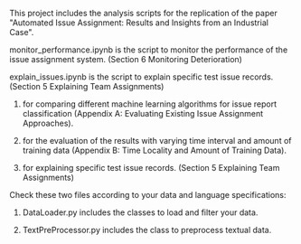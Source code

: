 This project includes the analysis scripts for the replication of the paper "Automated Issue Assignment: Results and Insights from an Industrial Case".

monitor_performance.ipynb is the script to monitor the performance of the issue assignment system. (Section 6 Monitoring Deterioration)

explain_issues.ipynb is the script to explain specific test issue records. (Section 5 Explaining Team Assignments)  

1. for comparing different machine learning algorithms for issue report classification (Appendix A: Evaluating Existing Issue Assignment Approaches).

2. for the evaluation of the results with varying time interval and amount of training data (Appendix B: Time Locality and Amount of Training Data).
    
3. for explaining specific test issue records. (Section 5 Explaining Team Assignments) 

Check these two files according to your data and language specifications:

1. DataLoader.py includes the classes to load and filter your data.

2. TextPreProcessor.py includes the class to preprocess textual data. 
